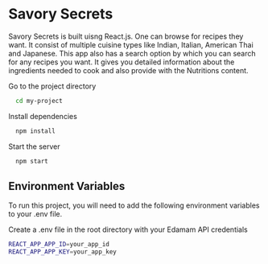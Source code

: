 
# Savory Secrets

Savory Secrets is built uisng React.js. One can browse for recipes they want. It consist of multiple cuisine types like Indian, Italian, American Thai and Japanese. This app also has a search option by which you can search for any recipes you want. It gives you detailed information about the ingredients needed to cook and also provide with the Nutritions content.








Go to the project directory

```bash
  cd my-project
```

Install dependencies

```bash
  npm install
```

Start the server

```bash
  npm start
```


## Environment Variables

To run this project, you will need to add the following environment variables to your .env file.

Create a .env file in the root directory with your Edamam API credentials

```bash
REACT_APP_APP_ID=your_app_id
REACT_APP_APP_KEY=your_app_key

```






